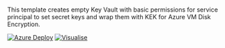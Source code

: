 #

This template creates empty Key Vault with basic permissions for service principal to set secret keys and wrap them with KEK for Azure VM Disk Encryption.

[![Azure Deploy](http://azuredeploy.net/deploybutton.png)](https://portal.azure.com/#create/Microsoft.Template/uri/https%3A%2F%2Fraw.githubusercontent.com%2Fhyperionian%2FARM-Templates%2Fmaster%2Fakv-diskencryption%2Ftemplate.json)
[![Visualise](http://armviz.io/visualizebutton.png)](http://armviz.io/#/load=https%3A%2F%2Fraw.githubusercontent.com%2Fhyperionian%2FARM-Templates%2Fmaster%2Fakv-diskencryption%2Ftemplate.json)